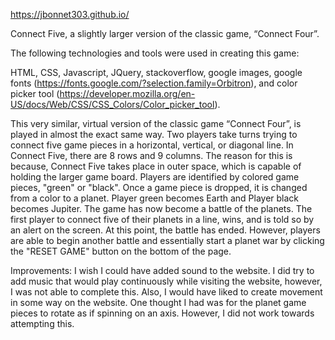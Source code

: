 https://jbonnet303.github.io/

Connect Five, a slightly larger version of the classic  game, “Connect Four”. 

The following technologies and tools were used in creating this game:

HTML, CSS, Javascript, JQuery, stackoverflow, google images, google fonts (https://fonts.google.com/?selection.family=Orbitron), and color picker tool (https://developer.mozilla.org/en-US/docs/Web/CSS/CSS_Colors/Color_picker_tool).

This very similar, virtual version of the classic game “Connect Four”, is played in almost the exact same way.  Two players take turns trying to connect five game pieces in a horizontal, vertical, or diagonal line. In Connect Five, there are 8 rows and 9 columns. The reason for this is because, Connect Five takes place in outer space, which is capable of holding the larger game board. Players are identified by colored game pieces, "green" or "black". Once a game piece is dropped, it is changed from a color to a planet. Player green becomes Earth and Player black becomes Jupiter. The game has now become a battle of the planets. The first player to connect five of their planets in a line, wins, and is told so by an alert on the screen. At this point, the battle has ended. However, players are able to begin another battle and essentially start a planet war by clicking the "RESET GAME" button on the bottom of the page.

Improvements: I wish I could have added sound to the website. I did try to add music that would play continuously while visiting the website, however, I was not able to complete this. Also, I would have liked to create movement in some way on the website. One thought I had was for the planet game pieces to rotate as if spinning on an axis. However, I did not work towards attempting this.

